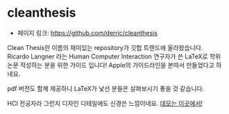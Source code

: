 # cleanthesis

- 페이지 링크: https://github.com/derric/cleanthesis

Clean Thesis란 이름의 재미있는 repository가 깃헙 트렌드에 올라왔습니다.
Ricardo Langner 라는 Human Computer Interaction 연구자가 쓴 LaTeX로 학위 논문 작성하는 분을 위한 가이드 입니다!  Apple의 가이드라인을 본따서 만들었다고 하네요.

pdf 버전도 함께 제공하니 LaTeX가 낯선 분들은 살펴보시기 좋을 것 같습니다.

HCI 전공자라 그런지 디자인 디테일에도 신경쓴 느낌이네요.
[데모는 이곳에서!](github-trand-kr-starter.herokuapp.com)